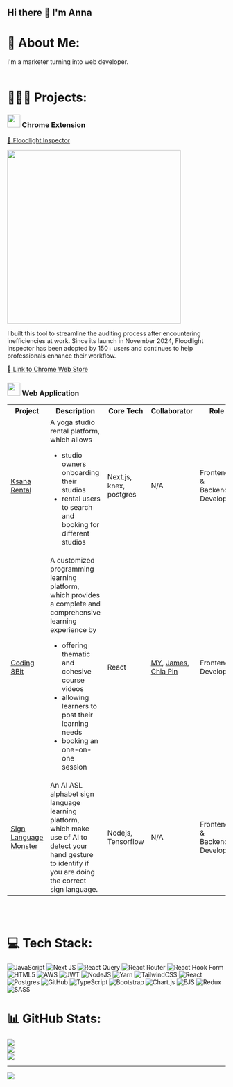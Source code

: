 ## Hi there 👋 I'm Anna

# 💫 About Me:

I'm a marketer turning into web developer.
<br>
<br>

# 👩🏻‍💻 Projects:

### <img src="https://firebasestorage.googleapis.com/v0/b/testing-c9537.appspot.com/o/web-chrome.png?alt=media&token=51a7428a-f050-4674-98bc-9506550bac79" width="30" > Chrome Extension

<a href="https://github.com/annnnangan/floodlight-inspector-chrome-extension" target="_blank">📍 Floodlight Inspector</a>

<img src="https://firebasestorage.googleapis.com/v0/b/testing-c9537.appspot.com/o/floodlight-inspector-chrome-web.png?alt=media&token=e22da744-654b-4af5-8432-3c6ce8a7e455" width="400"> 
<p> I built this tool to streamline the auditing process after encountering inefficiencies at work. Since its launch in November 2024, Floodlight Inspector has been adopted by 150+ users and continues to help professionals enhance their workflow.</p>
<a href="https://chromewebstore.google.com/detail/floodlight-inspector/klidijcbfmpkdnegfcfkcdjfkimggbed?authuser=1&hl=en" target="_blank">🔗 Link to Chrome Web Store </a>

### <img src="https://firebasestorage.googleapis.com/v0/b/testing-c9537.appspot.com/o/website%20(1).png?alt=media&token=b14e27d2-b834-4a47-b768-33474b0a36b2" width="30" > Web Application

<table>
  <tr>
    <th>Project</th>
    <th>Description</th>
    <th>Core Tech</th>
    <th>Collaborator</th>
    <th>Role</th>
    <th>Website</th>
  </tr>
    <tr>
    <td><a href="https://github.com/annnnangan/ksana-rental" target="_blank">Ksana Rental</a></td>
    <td>A yoga studio rental platform, which allows
        <ul>
         <li>studio owners onboarding their studios</li>
         <li>rental users to search and booking for different studios</li>
        </ul> 
        </td>
    <td>Next.js, knex, postgres</td>
    <td>N/A</td>
    <td>Frontend & Backend Developer</td>
    <td>Working in Progress</td>
  </tr>
  <tr>
    <td><a href="https://github.com/ahmomoz/Coding-8bit" target="_blank">Coding 8Bit</a></td>
    <td>A customized programming learning platform, which provides a complete and comprehensive learning experience by 
    <ul>
       <li>offering thematic and cohesive course videos</i>
       <li>allowing learners to post their learning needs</i>
       <li>booking an one-on-one session</i>
    </ul></td>
    <td>React</td>
    <td><a href="https://github.com/ahmomoz" target="_blank">MY</a>, <a href="https://github.com/z111048" target="_blank">James</a>, <a href="https://github.com/joker-cat" target="_blank">Chia Pin</a></td>
    <td>Frontend Developer</td>
    <td><a href="https://coding-8bit.site/" target="_blank">🔗 Link to Website</a></td>
  </tr>

   <tr>
    <td><a href="https://github.com/annnnangan/BAD-Project-Sign-Language" target="_blank">Sign Language Monster</a></td>
    <td>An AI ASL alphabet sign language learning platform, which make use of AI to detect your hand gesture to identify if you are doing the correct sign language. </td>
    <td>Nodejs, Tensorflow</td>
    <td>N/A</td>
    <td>Frontend & Backend Developer</td>
    <td><a href="https://sign-language-monster.live/" target="_blank">🔗 Link to Website</a></td>

  </tr>
</table>

<br>
<br>

# 💻 Tech Stack:

![JavaScript](https://img.shields.io/badge/javascript-%23323330.svg?style=for-the-badge&logo=javascript&logoColor=%23F7DF1E) ![Next JS](https://img.shields.io/badge/Next-black?style=for-the-badge&logo=next.js&logoColor=white) ![React Query](https://img.shields.io/badge/-React%20Query-FF4154?style=for-the-badge&logo=react%20query&logoColor=white) ![React Router](https://img.shields.io/badge/React_Router-CA4245?style=for-the-badge&logo=react-router&logoColor=white) ![React Hook Form](https://img.shields.io/badge/React%20Hook%20Form-%23EC5990.svg?style=for-the-badge&logo=reacthookform&logoColor=white) ![HTML5](https://img.shields.io/badge/html5-%23E34F26.svg?style=for-the-badge&logo=html5&logoColor=white) ![AWS](https://img.shields.io/badge/AWS-%23FF9900.svg?style=for-the-badge&logo=amazon-aws&logoColor=white) ![JWT](https://img.shields.io/badge/JWT-black?style=for-the-badge&logo=JSON%20web%20tokens) ![NodeJS](https://img.shields.io/badge/node.js-6DA55F?style=for-the-badge&logo=node.js&logoColor=white) ![Yarn](https://img.shields.io/badge/yarn-%232C8EBB.svg?style=for-the-badge&logo=yarn&logoColor=white) ![TailwindCSS](https://img.shields.io/badge/tailwindcss-%2338B2AC.svg?style=for-the-badge&logo=tailwind-css&logoColor=white) ![React](https://img.shields.io/badge/react-%2320232a.svg?style=for-the-badge&logo=react&logoColor=%2361DAFB) ![Postgres](https://img.shields.io/badge/postgres-%23316192.svg?style=for-the-badge&logo=postgresql&logoColor=white) ![GitHub](https://img.shields.io/badge/github-%23121011.svg?style=for-the-badge&logo=github&logoColor=white) ![TypeScript](https://img.shields.io/badge/typescript-%23007ACC.svg?style=for-the-badge&logo=typescript&logoColor=white) ![Bootstrap](https://img.shields.io/badge/bootstrap-%238511FA.svg?style=for-the-badge&logo=bootstrap&logoColor=white) ![Chart.js](https://img.shields.io/badge/chart.js-F5788D.svg?style=for-the-badge&logo=chart.js&logoColor=white) ![EJS](https://img.shields.io/badge/ejs-%23B4CA65.svg?style=for-the-badge&logo=ejs&logoColor=black) ![Redux](https://img.shields.io/badge/redux-%23593d88.svg?style=for-the-badge&logo=redux&logoColor=white) ![SASS](https://img.shields.io/badge/SASS-hotpink.svg?style=for-the-badge&logo=SASS&logoColor=white)

# 📊 GitHub Stats:

![](https://github-readme-stats.vercel.app/api?username=annnnangan&theme=dark&hide_border=false&include_all_commits=false&count_private=false)<br/>
![](https://nirzak-streak-stats.vercel.app/?user=annnnangan&theme=dark&hide_border=false)<br/>
![](https://github-readme-stats.vercel.app/api/top-langs/?username=annnnangan&theme=dark&hide_border=false&include_all_commits=false&count_private=false&layout=compact)

---

[![](https://visitcount.itsvg.in/api?id=annnnangan&icon=0&color=0)](https://visitcount.itsvg.in)

<!-- Proudly created with GPRM ( https://gprm.itsvg.in ) -->
